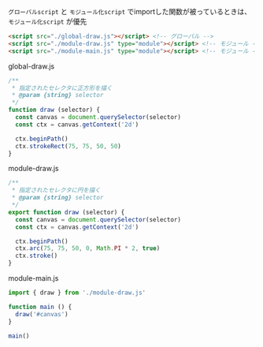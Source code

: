 `グローバルscript` と `モジュール化script` でimportした関数が被っているときは、`モジュール化script` が優先

```html
<script src="./global-draw.js"></script> <!-- グローバル -->
<script src="./module-draw.js" type="module"></script> <!-- モジュール -->
<script src="./module-main.js" type="module"></script> <!-- モジュール -->
```

global-draw.js
```js
/**
 * 指定されたセレクタに正方形を描く
 * @param {string} selector
 */
function draw (selector) {
  const canvas = document.querySelector(selector)
  const ctx = canvas.getContext('2d')

  ctx.beginPath()
  ctx.strokeRect(75, 75, 50, 50)
}
```

module-draw.js
```js
/**
 * 指定されたセレクタに円を描く
 * @param {string} selector
 */
export function draw (selector) {
  const canvas = document.querySelector(selector)
  const ctx = canvas.getContext('2d')

  ctx.beginPath()
  ctx.arc(75, 75, 50, 0, Math.PI * 2, true)
  ctx.stroke()
}
```


module-main.js
```js
import { draw } from './module-draw.js'

function main () {
  draw('#canvas')
}

main()
```